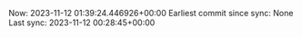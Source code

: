Now: 2023-11-12 01:39:24.446926+00:00 Earliest commit since sync: None Last sync: 2023-11-12 00:28:45+00:00
